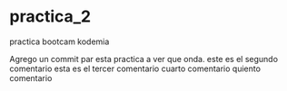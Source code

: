 # practica_2
practica bootcam kodemia

Agrego un commit par esta practica a ver que onda. 
este es el segundo comentario 
esta es el tercer comentario 
cuarto comentario
quiento comentario